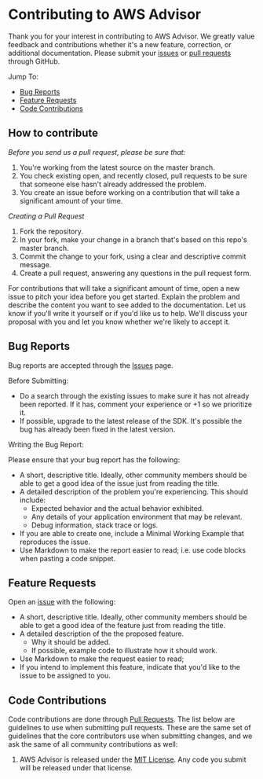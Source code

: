 # Contributing to AWS Advisor

Thank you for your interest in contributing to AWS Advisor. We greatly value feedback and contributions whether it's a new feature, correction, or additional documentation. Please submit your 
[issues](https://github.com/cykhoo0108/aws-advisor/issues) or [pull requests](https://github.com/cykhoo0108/aws-advisor/pulls) through GitHub.

Jump To:

* [Bug Reports](#Bug-Reports)
* [Feature Requests](#Feature-Requests)
* [Code Contributions](#Code-Contributions)

## How to contribute

*Before you send us a pull request, please be sure that:*

1. You're working from the latest source on the master branch.
2. You check existing open, and recently closed, pull requests to be sure that 
   someone else hasn't already addressed the problem.
3. You create an issue before working on a contribution that will take a significant 
   amount of your time.

*Creating a Pull Request*

1. Fork the repository.
2. In your fork, make your change in a branch that's based on this repo's master branch.
3. Commit the change to your fork, using a clear and descriptive commit message.
4. Create a pull request, answering any questions in the pull request form.

For contributions that will take a significant amount of time, open a new issue to pitch 
your idea before you get started. Explain the problem and describe the content you want to 
see added to the documentation. Let us know if you'll write it yourself or if you'd like us 
to help. We'll discuss your proposal with you and let you know whether we're likely to 
accept it.   

## Bug Reports<a name="Bug_Reports"></a>

Bug reports are accepted through the [Issues](https://github.com/cykhoo0108/aws-advisor/issues) page.

Before Submitting:

* Do a search through the existing issues to make sure it has not already been reported. 
   If it has, comment your experience or +1 so we prioritize it.
* If possible, upgrade to the latest release of the SDK. It's possible the bug has 
   already been fixed in the latest version.

Writing the Bug Report:

Please ensure that your bug report has the following:

* A short, descriptive title. Ideally, other community members should be able to get a 
   good idea of the issue just from reading the title.
* A detailed description of the problem you're experiencing. This should include:
    * Expected behavior and the actual behavior exhibited.
    * Any details of your application environment that may be relevant.
    * Debug information, stack trace or logs.
*  If you are able to create one, include a Minimal Working Example that reproduces the issue.
* Use Markdown to make the report easier to read; i.e. use code blocks when pasting a 
   code snippet.

## Feature Requests<a name="#Feature-Requests"></a>

Open an [issue](https://github.com/cykhoo0108/aws-advisor/issues) with the following:

* A short, descriptive title. Ideally, other community members should be able to get a 
   good idea of the feature just from reading the title.
* A detailed description of the the proposed feature. 
    * Why it should be added.
    * If possible, example code to illustrate how it should work.
* Use Markdown to make the request easier to read;
* If you intend to implement this feature, indicate that you'd like to the issue to be
   assigned to you.


## Code Contributions<a name="##Code-Contributions"></a>

Code contributions are done through [Pull Requests](https://github.com/cykhoo0108/aws-advisor/pulls). The list below are guidelines to use when submitting pull requests. These are the 
same set of guidelines that the core contributors use when submitting changes, and we ask the same of all community contributions as well:

1. AWS Advisor is released under the [MIT License](https://img.shields.io/github/license/DAVFoundation/captain-n3m0.svg?style=flat-square). Any code you submit
   will be released under that license. 

